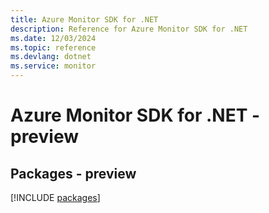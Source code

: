 ```yaml
---
title: Azure Monitor SDK for .NET
description: Reference for Azure Monitor SDK for .NET
ms.date: 12/03/2024
ms.topic: reference
ms.devlang: dotnet
ms.service: monitor
---
```

# Azure Monitor SDK for .NET - preview
## Packages - preview
[!INCLUDE [packages](monitor-index.md)]